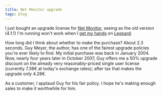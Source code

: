 ```yaml
---
title: Net Monitor upgrade
tags: blog
---
```


I just bought an upgrade license for [Net Monitor](http://homepage.mac.com/rominar/net.html), seeing as the old version (4.1.1) I'm running won't work when I [get my hands](http://wincent.dev/a/about/wincent/weblog/archives/2007/10/on_the_internal.php) on [Leopard](http://wincent.dev/wiki/Leopard).

How long did I think about whether to make the purchase? About 2.3 seconds. Guy Meyer, the author, has one of the fairest upgrade policies you're ever likely to find. My initial purchase was back in January 2004. Now, nearly four years later in October 2007, Guy offers me a 50% upgrade discount on the already very reasonably-priced single user license (currently 7.38€ at today's exchange rates); after tax that makes the upgrade only 4.28€.

As a customer, I applaud Guy for his fair policy. I hope he's making enough sales to make it worthwhile for him.
